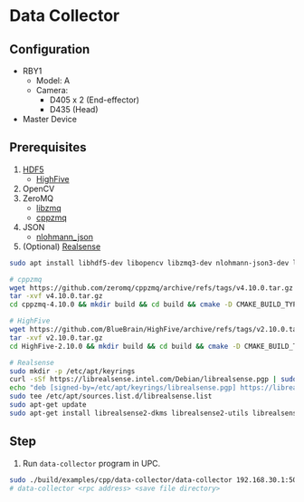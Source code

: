# Data Collector

## Configuration
- RBY1
  - Model: A
  - Camera:
    - D405 x 2 (End-effector)
    - D435 (Head)
- Master Device

## Prerequisites

1. [HDF5](https://support.hdfgroup.org/downloads/hdf5/hdf5_1_14_5.html)
    - [HighFive](https://github.com/BlueBrain/HighFive)
2. OpenCV
3. ZeroMQ
    - [libzmq](https://github.com/zeromq/libzmq)
    - [cppzmq](https://github.com/zeromq/cppzmq)
4. JSON
    - [nlohmann_json](https://github.com/nlohmann/json)
5. (Optional) [Realsense](https://github.com/IntelRealSense/librealsense)


```bash
sudo apt install libhdf5-dev libopencv libzmq3-dev nlohmann-json3-dev libboost-system-dev libboost-serialization-dev libboost-filesystem-dev

# cppzmq
wget https://github.com/zeromq/cppzmq/archive/refs/tags/v4.10.0.tar.gz
tar -xvf v4.10.0.tar.gz
cd cppzmq-4.10.0 && mkdir build && cd build && cmake -D CMAKE_BUILD_TYPE=Release .. && sudo make install -j 4 

# HighFive
wget https://github.com/BlueBrain/HighFive/archive/refs/tags/v2.10.0.tar.gz
tar -xvf v2.10.0.tar.gz
cd HighFive-2.10.0 && mkdir build && cd build && cmake -D CMAKE_BUILD_TYPE=Release .. && sudo make install -j 4 

# Realsense
sudo mkdir -p /etc/apt/keyrings
curl -sSf https://librealsense.intel.com/Debian/librealsense.pgp | sudo tee /etc/apt/keyrings/librealsense.pgp > /dev/null
echo "deb [signed-by=/etc/apt/keyrings/librealsense.pgp] https://librealsense.intel.com/Debian/apt-repo `lsb_release -cs` main" | \
sudo tee /etc/apt/sources.list.d/librealsense.list
sudo apt-get update
sudo apt-get install librealsense2-dkms librealsense2-utils librealsense2-dev librealsense2-dbg
```

## Step

1. Run ``data-collector`` program in UPC.

```bash
sudo ./build/examples/cpp/data-collector/data-collector 192.168.30.1:50051 /media/nvidia/e1d056ab-9417-421c-b3cf-1923cfc1b9a9
# data-collector <rpc address> <save file directory>
```